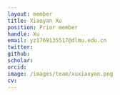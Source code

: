 ```yaml
---
layout: member
title: Xiaoyan Xu
position: Prior member
handle: Xu
email: yz1769135517@dlmu.edu.cn
twitter: 
github: 
scholar:
orcid: 
image: /images/team/xuxiaoyan.png
cv: 
---
```

